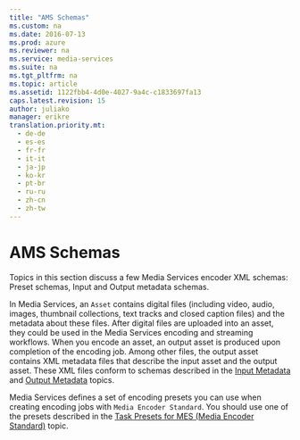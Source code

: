 ```yaml
---
title: "AMS Schemas"
ms.custom: na
ms.date: 2016-07-13
ms.prod: azure
ms.reviewer: na
ms.service: media-services
ms.suite: na
ms.tgt_pltfrm: na
ms.topic: article
ms.assetid: 1122fbb4-4d0e-4027-9a4c-c1833697fa13
caps.latest.revision: 15
author: juliako
manager: erikre
translation.priority.mt: 
  - de-de
  - es-es
  - fr-fr
  - it-it
  - ja-jp
  - ko-kr
  - pt-br
  - ru-ru
  - zh-cn
  - zh-tw
---
```

# AMS Schemas
Topics in this section discuss a few Media Services encoder XML schemas:  Preset schemas, Input and Output metadata schemas.  
  
 In Media Services, an `Asset` contains digital files (including video, audio, images, thumbnail collections, text tracks and closed caption files) and the metadata about these files. After digital files are uploaded into an asset, they could be used in the Media Services encoding and streaming workflows. When you encode an asset, an output asset is produced upon completion of the encoding job. Among other files, the output asset contains XML metadata files that describe the input asset and the output asset.  These XML files conform to schemas described in the [Input Metadata](../templates/Input-Metadata.md) and [Output Metadata](../templates/Output-Metadata.md) topics.  
  
 Media Services defines a set of encoding presets you can use when creating encoding jobs with `Media Encoder Standard`. You should use one of the presets described in the [Task Presets for MES (Media Encoder Standard)](../templates/Task-Presets-for-MES--Media-Encoder-Standard-.md) topic.